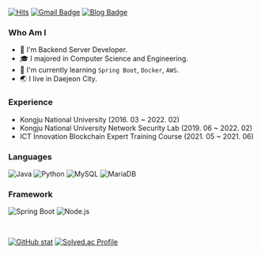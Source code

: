 [![Hits](https://hits.seeyoufarm.com/api/count/incr/badge.svg?url=https%3A%2F%2Fgithub.com%2Fkmg733&count_bg=%2379C83D&title_bg=%23555555&icon=&icon_color=%23E7E7E7&title=hits&edge_flat=false)](https://hits.seeyoufarm.com)
[![Gmail Badge](https://img.shields.io/badge/Gmail-D14836?style=flat&logo=Gmail&logoColor=white)](mailto:mink906@gmail.com)
[![Blog Badge](https://img.shields.io/badge/Tech%20Blog-555263?style=flat&logoColor=white)](https://blog.naver.com/mang906)

### Who Am I
- 🧡 I'm Backend Server Developer.
 - 🎓 I majored in Computer Science and Engineering.
 - 📕 I'm currently learning `Spring Boot`, `Docker`, `AWS`.
 - 🌏 I live in Daejeon City.
### Experience

 - Kongju National University (2016. 03 ~ 2022. 02)
 - Kongju National University Network Security Lab (2019. 06 ~ 2022. 02)
 - ICT Innovation Blockchain Expert Training Course (2021. 05 ~ 2021. 06)

### Languages
![Java](https://img.shields.io/badge/Java-007396?style=flat-square&logo=Java&logoColor=white)
![Python](https://img.shields.io/badge/Python-3766AB?style=flat-square&logo=Python&logoColor=white)
![MySQL](https://img.shields.io/badge/Mysql-4479A1?style=flat-square&logo=Mysql&logoColor=white)
![MariaDB](https://img.shields.io/badge/MariaDB-003545?style=flat-square&logo=MariaDB&logoColor=white)

### Framework
![Spring Boot](https://img.shields.io/badge/-Spring%20Boot-%236DB33F?style=flat-square&logo=Spring%20Boot&logoColor=white)
![Node.js](https://img.shields.io/badge/Node.js-339933?style=flat-square&logo=Node.js&logoColor=white)

</br>

[![GitHub stat](https://github-readme-stats.vercel.app/api?username=kmg733)](https://github.com/kmg733)
[![Solved.ac Profile](http://mazassumnida.wtf/api/v2/generate_badge?boj=azure906)](https://solved.ac/profile/azure906)
